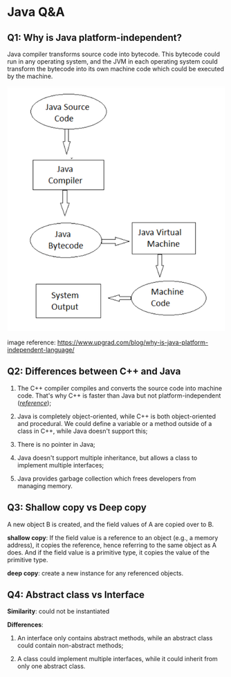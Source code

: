 # Java Q&A

## Q1: Why is Java platform-independent?

Java compiler transforms source code into bytecode. This bytecode could run in any operating system, and the JVM in each operating system could transform the bytecode into its own machine code which could be executed by the machine.

![](images/platform-independent.png)

image reference: https://www.upgrad.com/blog/why-is-java-platform-independent-language/ 

## Q2: Differences between C++ and Java

1. The C++ compiler compiles and converts the source code into machine code. That's why C++ is faster than Java but not platform-independent ([*reference*](https://www.geeksforgeeks.org/similarities-and-difference-between-java-and-c/));

2. Java is completely object-oriented, while C++ is both object-oriented and procedural. We could define a variable or a method outside of a class in C++, while Java doesn't support this;

3. There is no pointer in Java;

4. Java doesn't support multiple inheritance, but allows a class to implement multiple interfaces;

5. Java provides garbage collection which frees developers from managing memory.

## Q3: Shallow copy vs Deep copy

A new object B is created, and the field values of A are copied over to B.

**shallow copy**: If the field value is a reference to an object (e.g., a memory address), it copies the reference, hence referring to the same object as A does. And if the field value is a primitive type, it copies the value of the primitive type.

**deep copy**: create a new instance for any referenced objects.

## Q4: Abstract class vs Interface

**Similarity**: could not be instantiated

**Differences**:

1. An interface only contains abstract methods, while an abstract class could contain non-abstract methods;

2. A class could implement multiple interfaces, while it could inherit from only one abstract class.
